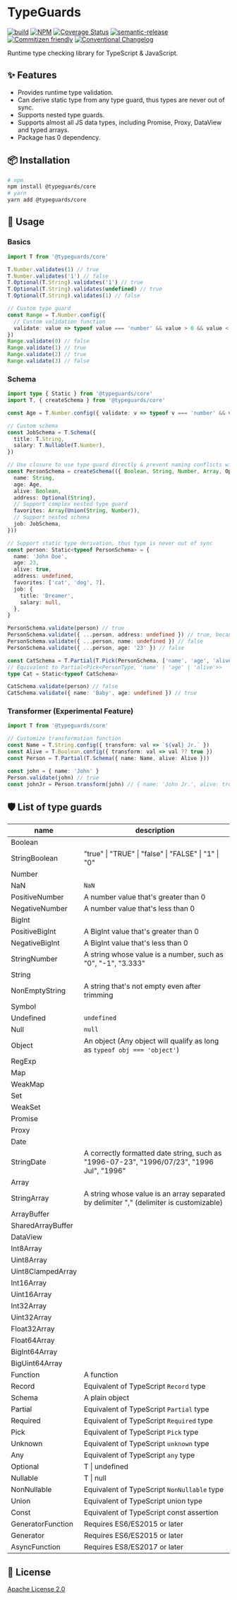 # TypeGuards

[![build](https://github.com/Lchemist/TypeGuards/workflows/build/badge.svg)](https://github.com/Lchemist/TypeGuards/actions?query=workflow%3Abuild)
[![NPM](https://img.shields.io/npm/v/@typeguards/core.svg)](https://www.npmjs.com/package/@typeguards/core)
[![Coverage Status](https://img.shields.io/codecov/c/github/Lchemist/TypeGuards/main.svg)](https://codecov.io/gh/Lchemist/TypeGuards/branch/main)
[![semantic-release](https://img.shields.io/badge/%20%20%F0%9F%93%A6%F0%9F%9A%80-semantic--release-e10079.svg)](https://github.com/semantic-release/semantic-release)
[![Commitizen friendly](https://img.shields.io/badge/commitizen-friendly-brightgreen.svg)](https://commitizen.github.io/cz-cli/)
[![Conventional Changelog](https://img.shields.io/badge/changelog-conventional-brightgreen.svg)](https://conventional-changelog.github.io)

Runtime type checking library for TypeScript & JavaScript.

## ✨ Features

* Provides runtime type validation.
* Can derive static type from any type guard, thus types are never out of sync.
* Supports nested type guards.
* Supports almost all JS data types, including Promise, Proxy, DataView and typed arrays.
* Package has 0 dependency.

## 📦 Installation

```bash
# npm
npm install @typeguards/core
# yarn
yarn add @typeguards/core
```

## 🔨 Usage

### Basics
```ts
import T from '@typeguards/core'

T.Number.validates(1) // true
T.Number.validates('1') // false
T.Optional(T.String).validates('1') // true
T.Optional(T.String).validates(undefined) // true
T.Optional(T.String).validates(1) // false

// Custom type guard
const Range = T.Number.config({
  // Custom validation function
  validate: value => typeof value === 'number' && value > 0 && value < 3,
})
Range.validate(0) // false
Range.validate(1) // true
Range.validate(2) // true
Range.validate(3) // false
```

### Schema
```ts
import type { Static } from '@typeguards/core'
import T, { createSchema } from '@typeguards/core'

const Age = T.Number.config({ validate: v => typeof v === 'number' && v >= 0 })

// Custom schema
const JobSchema = T.Schema({
  title: T.String,
  salary: T.Nullable(T.Number),
})

// Use closure to use type guard directly & prevent naming conflicts with JS built-in objects
const PersonSchema = createSchema(({ Boolean, String, Number, Array, Optional, Union }) => ({
  name: String,
  age: Age,
  alive: Boolean,
  address: Optional(String),
  // Support complex nested type guard
  favorites: Array(Union(String, Number)),
  // Support nested schema
  job: JobSchema,
}))

// Support static type derivation, thus type is never out of sync
const person: Static<typeof PersonSchema> = {
  name: 'John Doe',
  age: 23,
  alive: true,
  address: undefined,
  favorites: ['cat', 'dog', 7],
  job: {
    title: 'Dreamer',
    salary: null,
  },
}

PersonSchema.validate(person) // true
PersonSchema.validate({ ...person, address: undefined }) // true, because address is optional
PersonSchema.validate({ ...person, name: undefined }) // false
PersonSchema.validate({ ...person, age: '23' }) // false

const CatSchema = T.Partial(T.Pick(PersonSchema, ['name', 'age', 'alive']))
// Equivalent to Partial<Pick<PersonType, 'name' | 'age' | 'alive'>>
type Cat = Static<typeof CatSchema>

CatSchema.validate(person) // false
CatSchema.validate({ name: 'Baby', age: undefined }) // true
```

### Transformer (Experimental Feature)
```ts
import T from '@typeguards/core'

// Customize transformation function
const Name = T.String.config({ transform: val => `${val} Jr.` })
const Alive = T.Boolean.config({ transform: val => val ?? true })
const Person = T.Partial(T.Schema({ name: Name, alive: Alive }))

const john = { name: 'John' }
Person.validate(john) // true
const johnJr = Person.transform(john) // { name: 'John Jr.', alive: true }
```

## 🛡️ List of type guards

| name              | description                                                                                            
|-------------------|--------------------------------------------------------------------------------------------------------
| Boolean           | 
| StringBoolean     | "true" \| "TRUE" \| "false" \| "FALSE" \| "1" \| "0"
| Number            |
| NaN               | `NaN`
| PositiveNumber    | A number value that's greater than 0
| NegativeNumber    | A number value that's less than 0
| BigInt            |
| PositiveBigInt    | A BigInt value that's greater than 0
| NegativeBigInt    | A BigInt value that's less than 0
| StringNumber      | A string whose value is a number, such as "0", "-1", "3.333"
| String            |
| NonEmptyString    | A string that's not empty even after trimming
| Symbol            | 
| Undefined         | `undefined`
| Null              | `null`
| Object            | An object (Any object will qualify as long as `typeof obj === 'object'`)
| RegExp            | 
| Map               |
| WeakMap           |
| Set               |
| WeakSet           |
| Promise           |
| Proxy             |
| Date              |
| StringDate        | A correctly formatted date string, such as "1996-07-23", "1996/07/23", "1996 Jul", "1996" 
| Array             | 
| StringArray       | A string whose value is an array separated by delimiter "," (delimiter is customizable)
| ArrayBuffer       |
| SharedArrayBuffer |
| DataView          |
| Int8Array         |
| Uint8Array        |
| Uint8ClampedArray |
| Int16Array        |
| Uint16Array       |
| Int32Array        |
| Uint32Array       |
| Float32Array      |
| Float64Array      |
| BigInt64Array     |
| BigUint64Array    | 
| Function          | A function
| Record            | Equivalent of TypeScript `Record` type
| Schema            | A plain object
| Partial           | Equivalent of TypeScript `Partial` type
| Required          | Equivalent of TypeScript `Required` type
| Pick              | Equivalent of TypeScript `Pick` type
| Unknown           | Equivalent of TypeScript `unknown` type
| Any               | Equivalent of TypeScript `any` type
| Optional          | T \| undefined
| Nullable          | T \| null
| NonNullable       | Equivalent of TypeScript `NonNullable` type
| Union             | Equivalent of TypeScript union type
| Const             | Equivalent of TypeScript const assertion
| GeneratorFunction | Requires ES6/ES2015 or later
| Generator         | Requires ES6/ES2015 or later
| AsyncFunction     | Requires ES8/ES2017 or later

## 📜 License

[Apache License 2.0](/LICENSE)